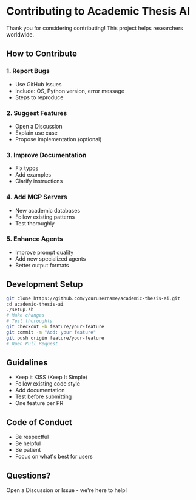 # Contributing to Academic Thesis AI

Thank you for considering contributing! This project helps researchers worldwide.

## How to Contribute

### 1. Report Bugs
- Use GitHub Issues
- Include: OS, Python version, error message
- Steps to reproduce

### 2. Suggest Features
- Open a Discussion
- Explain use case
- Propose implementation (optional)

### 3. Improve Documentation
- Fix typos
- Add examples
- Clarify instructions

### 4. Add MCP Servers
- New academic databases
- Follow existing patterns
- Test thoroughly

### 5. Enhance Agents
- Improve prompt quality
- Add new specialized agents
- Better output formats

## Development Setup

```bash
git clone https://github.com/yourusername/academic-thesis-ai.git
cd academic-thesis-ai
./setup.sh
# Make changes
# Test thoroughly
git checkout -b feature/your-feature
git commit -m "Add: your feature"
git push origin feature/your-feature
# Open Pull Request
```

## Guidelines

- Keep it KISS (Keep It Simple)
- Follow existing code style
- Add documentation
- Test before submitting
- One feature per PR

## Code of Conduct

- Be respectful
- Be helpful
- Be patient
- Focus on what's best for users

## Questions?

Open a Discussion or Issue - we're here to help!
